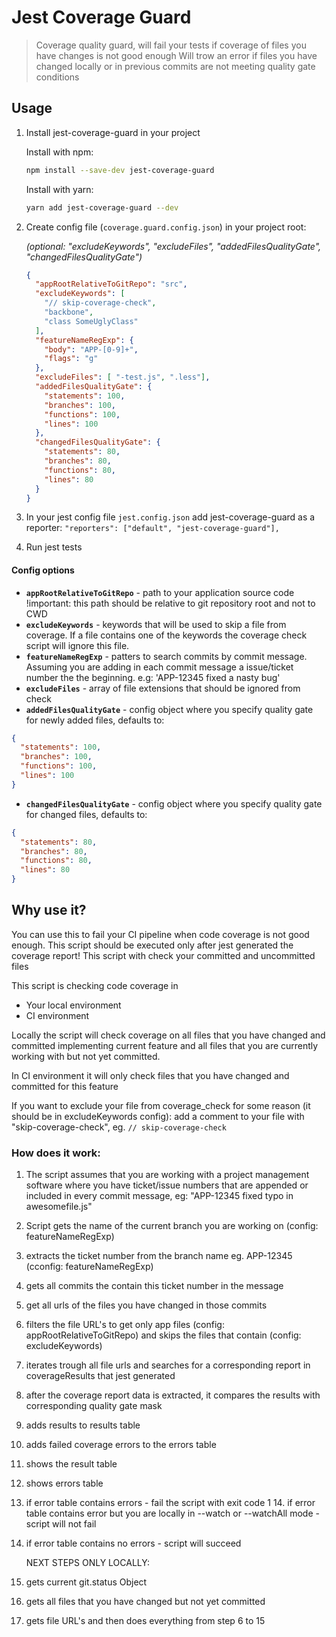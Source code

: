 
# Jest Coverage Guard

> Coverage quality guard, will fail your tests if coverage of files you have changes is not good enough
> Will trow an error if files you have changed locally or in previous commits are not meeting quality gate conditions

## Usage

1. Install jest-coverage-guard in your project

	Install with npm:

	```bash
	npm install --save-dev jest-coverage-guard
	```

	Install with yarn:

	```bash
	yarn add jest-coverage-guard --dev
	```

2. Create config file (`coverage.guard.config.json`) in your project root:

      _(optional: "excludeKeywords",  "excludeFiles", "addedFilesQualityGate", "changedFilesQualityGate")_

    ```json
    {
      "appRootRelativeToGitRepo": "src",
      "excludeKeywords": [
        "// skip-coverage-check",
        "backbone",
        "class SomeUglyClass"
      ],
      "featureNameRegExp": {
        "body": "APP-[0-9]+",
        "flags": "g"
      },
      "excludeFiles": [ "-test.js", ".less"],
      "addedFilesQualityGate": {
        "statements": 100,
        "branches": 100,
        "functions": 100,
        "lines": 100
      },
      "changedFilesQualityGate": {
        "statements": 80,
        "branches": 80,
        "functions": 80,
        "lines": 80
      }
    }
    ```

2. In your jest config file `jest.config.json` add jest-coverage-guard as a reporter:
    `"reporters": ["default", "jest-coverage-guard"],`

4. Run jest tests


#### Config options

* **`appRootRelativeToGitRepo`**  - path to your application source code !important: this path should be relative to git repository root and not to CWD
* **`excludeKeywords`** - keywords that will be used to skip a file from coverage. If a file contains one of the keywords the coverage check script will ignore this file.
* **`featureNameRegExp`** - patters to search commits by commit message. Assuming you are adding in each commit message a issue/ticket number the the beginning. e.g: 'APP-12345 fixed a nasty bug'
* **`excludeFiles`** - array of file extensions that should be ignored from check
* **`addedFilesQualityGate`** - config object where you specify quality gate for newly added files, defaults to:
```json
{
  "statements": 100,
  "branches": 100,
  "functions": 100,
  "lines": 100
}
```

* **`changedFilesQualityGate`** - config object where you specify quality gate for changed  files, defaults to:
```json
{
  "statements": 80,
  "branches": 80,
  "functions": 80,
  "lines": 80
}
```

## Why use it?

 You can use this to fail your CI pipeline when code coverage is not good enough.
 This script should be executed only after jest generated the coverage report!
 This script with check your committed and uncommitted files

 This script is checking code coverage in
  - Your local environment
  - CI environment

  Locally the script will check coverage on all files that you have changed and committed
  implementing current feature and all files that you are currently working with
  but not yet committed.

  In CI environment it will only check files that you have changed and committed
  for this feature

  If you want to exclude your file from coverage_check for some reason (it should be in excludeKeywords config):
  add a comment to your file with "skip-coverage-check", eg. `// skip-coverage-check`

### How does it work:

  1. The script assumes that you are working with a project management software where you have ticket/issue
	numbers that are appended or included in every commit message, eg: "APP-12345 fixed typo in awesomefile.js"
  2. Script gets the name of the current branch you are working on (config: featureNameRegExp)
  3. extracts the ticket number from the branch name eg. APP-12345 (cconfig: featureNameRegExp)
  4. gets all commits the contain this ticket number in the message
  5. get all urls of the files you have changed in those commits
  6. filters the file URL's to get only app files (config: appRootRelativeToGitRepo) and skips the files that contain (config: excludeKeywords)
  7. iterates trough all file urls and searches for a corresponding report in coverageResults that jest generated
  8. after the coverage report data is extracted, it compares the results with corresponding quality gate mask
  9. adds results to results table
  10. adds failed coverage errors to the errors table
  11. shows the result table
  12. shows errors table
  13. if error table contains errors - fail the script with exit code 1
	14. if error table contains error but you are locally in --watch or --watchAll mode - script will not fail
  15. if error table contains no errors - script will succeed

  		NEXT STEPS ONLY LOCALLY:
  16. gets current git.status Object
  17. gets all files that you have changed but not yet committed
  18. gets file URL's and then does everything from step 6 to 15
